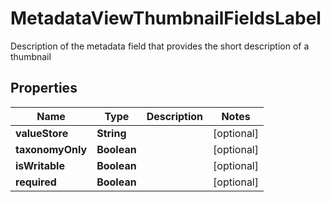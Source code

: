 

# MetadataViewThumbnailFieldsLabel

Description of the metadata field that provides the short description of a thumbnail

## Properties

| Name | Type | Description | Notes |
|------------ | ------------- | ------------- | -------------|
|**valueStore** | **String** |  |  [optional] |
|**taxonomyOnly** | **Boolean** |  |  [optional] |
|**isWritable** | **Boolean** |  |  [optional] |
|**required** | **Boolean** |  |  [optional] |



